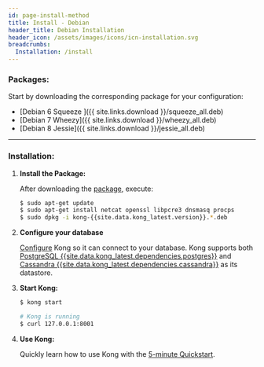 ```yaml
---
id: page-install-method
title: Install - Debian
header_title: Debian Installation
header_icon: /assets/images/icons/icn-installation.svg
breadcrumbs:
  Installation: /install
---
```


### Packages:

Start by downloading the corresponding package for your configuration:

- [Debian 6 Squeeze ]({{ site.links.download }}/squeeze_all.deb)
- [Debian 7 Wheezy]({{ site.links.download }}/wheezy_all.deb)
- [Debian 8 Jessie]({{ site.links.download }}/jessie_all.deb)

----

### Installation:

1. **Install the Package:**

    After downloading the [package](#packages), execute:

    ```bash
    $ sudo apt-get update
    $ sudo apt-get install netcat openssl libpcre3 dnsmasq procps
    $ sudo dpkg -i kong-{{site.data.kong_latest.version}}.*.deb
    ```

2. **Configure your database**

    [Configure][configuration] Kong so it can connect to your database. Kong supports both [PostgreSQL {{site.data.kong_latest.dependencies.postgres}}](http://www.postgresql.org/) and [Cassandra {{site.data.kong_latest.dependencies.cassandra}}](http://cassandra.apache.org/) as its datastore.

3. **Start Kong:**

    ```bash
    $ kong start

    # Kong is running
    $ curl 127.0.0.1:8001
    ```

4. **Use Kong:**

    Quickly learn how to use Kong with the [5-minute Quickstart](/docs/latest/getting-started/quickstart).

[configuration]: /docs/{{site.data.kong_latest.release}}/configuration#database
